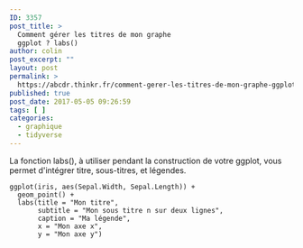 ```yaml
---
ID: 3357
post_title: >
  Comment gérer les titres de mon graphe
  ggplot ? labs()
author: colin
post_excerpt: ""
layout: post
permalink: >
  https://abcdr.thinkr.fr/comment-gerer-les-titres-de-mon-graphe-ggplot-labs/
published: true
post_date: 2017-05-05 09:26:59
tags: [ ]
categories:
  - graphique
  - tidyverse
---
```

La fonction labs(), à utiliser pendant la construction de votre ggplot, vous permet d'intégrer titre, sous-titres, et légendes.
<pre><code>ggplot(iris, aes(Sepal.Width, Sepal.Length)) +
  geom_point() +
  labs(title = "Mon titre",
       subtitle = "Mon sous titre n sur deux lignes",
       caption = "Ma légende",
       x = "Mon axe x",
       y = "Mon axe y")</code></pre>